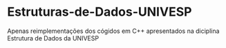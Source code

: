 # Estruturas-de-Dados-UNIVESP
Apenas reimplementações dos cógidos em C++ apresentados na diciplina Estrutura de Dados da UNIVESP
